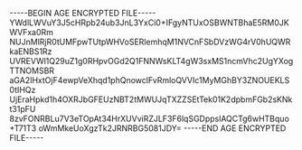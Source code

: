 -----BEGIN AGE ENCRYPTED FILE-----
YWdlLWVuY3J5cHRpb24ub3JnL3YxCi0+IFgyNTUxOSBWNTBhaE5RM0JKWVFxa0Rm
NUJnMlRjR0tUMFpwTUtpWHVoSERlemhqM1NVCnFSbDVzWG4rV0hUQWRkaENBS1Rz
UVREVWl1Q29uZ1g0RHpvOGd2Q1FNNWsKLT4gW3sxMS1ncmVhc2UgYXogTTNOMSBR
aGA2IHxtOjF4ewpVeXhqd1phQnowclFvRmloQVVIc1MyMGhBY3ZNOUEKLS0tIHQz
UjEraHpkd1h4OXRJbGFEUzNBT2tMWUJqTXZZSEtTek01K2dpbmFGb2sKNkt31pFU
8zvFONRBLu7V3eTOpAt34HrXUVviRZJLF3F6lqSGDppslAQCTg6wHTBquo+T71T3
oWmMkeUoXgzTk2JRNRBG5081JDY=
-----END AGE ENCRYPTED FILE-----
